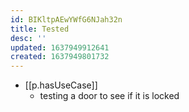 ```yaml
---
id: BIKltpAEwYWfG6NJah32n
title: Tested
desc: ''
updated: 1637949912641
created: 1637949801732
---
```




- [[p.hasUseCase]]
  - testing a door to see if it is locked
